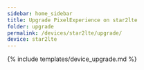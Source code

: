 ```yaml
---
sidebar: home_sidebar
title: Upgrade PixelExperience on star2lte
folder: upgrade
permalink: /devices/star2lte/upgrade/
device: star2lte
---
```

{% include templates/device_upgrade.md %}
